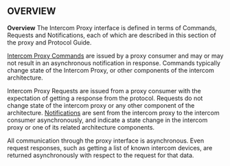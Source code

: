## OVERVIEW

**Overview**
The Intercom Proxy interface is defined in terms of Commands, Requests and Notifications, each of which are described in this section of the proxy and Protocol Guide.

[Intercom Proxy Commands][1] are issued by a proxy consumer and may or may not result in an asynchronous notification in response.  Commands typically change state of the Intercom Proxy, or other components of the intercom architecture.

Intercom Proxy Requests are issued from a proxy consumer with the expectation of getting a response from the protocol.  Requests do not change state of the intercom proxy or any other component of the architecture.  [Notifications][2] are sent from the intercom proxy to the intercom consumer asynchronously, and indicate a state change in the intercom proxy or one of its related architecture components.

All communication through the proxy interface is asynchronous.  Even request responses, such as getting a list of known intercom devices, are returned asynchronously with respect to the request for that data.

[1]:	https://snap-one.github.io/docs-driverworks-proxyprotocol/#intercom-call-commands
[2]:	https://snap-one.github.io/docs-driverworks-proxyprotocol/#intercom-call-notifications